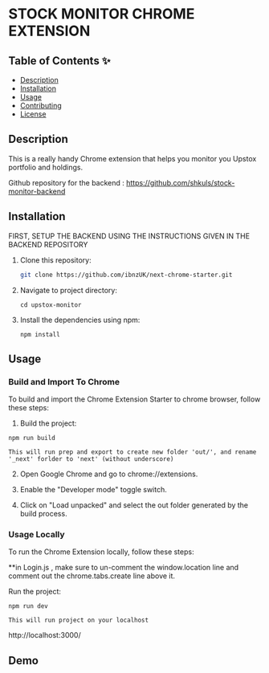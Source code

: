#   STOCK MONITOR CHROME EXTENSION

## Table of Contents ✨  

- [Description](#description)
- [Installation](#installation)
- [Usage](#usage)
- [Contributing](#contributing)
- [License](#license)

## Description

This is a really handy Chrome extension that helps you monitor you Upstox portfolio and holdings.

Github repository for the backend : https://github.com/shkuls/stock-monitor-backend

## Installation

FIRST, SETUP THE BACKEND USING THE INSTRUCTIONS GIVEN IN THE BACKEND REPOSITORY

1. Clone this repository: 

   ```bash
   git clone https://github.com/ibnzUK/next-chrome-starter.git
   ```
2. Navigate to project directory: 

   ```
   cd upstox-monitor
   ```
4. Install the dependencies using npm: 
   ```
   npm install
   ```
   


## Usage

### Build and Import To Chrome 
To build and import the Chrome Extension Starter to chrome browser, follow these steps:

1. Build the project:

```
npm run build
```
`This will run prep and export to create new folder 'out/', and rename '_next' forlder to 'next' (without underscore)`

2. Open Google Chrome and go to chrome://extensions.

3. Enable the "Developer mode" toggle switch.

4. Click on "Load unpacked" and select the out folder generated by the build process.

### Usage Locally 
To run the Chrome Extension locally, follow these steps:

**in Login.js , make sure to un-comment the window.location line and comment out the chrome.tabs.create line above it.

Run the project:
```
npm run dev
```
`This will run project on your localhost`

 http://localhost:3000/




## Demo

